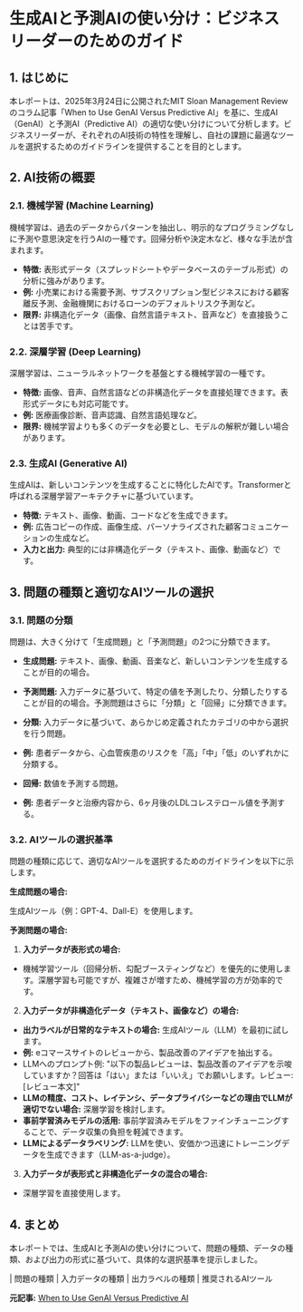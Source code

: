 # 生成AIと予測AIの使い分け：ビジネスリーダーのためのガイド

## 1. はじめに

本レポートは、2025年3月24日に公開されたMIT Sloan Management Reviewのコラム記事「When to Use GenAI Versus Predictive AI」を基に、生成AI（GenAI）と予測AI（Predictive AI）の適切な使い分けについて分析します。ビジネスリーダーが、それぞれのAI技術の特性を理解し、自社の課題に最適なツールを選択するためのガイドラインを提供することを目的とします。

## 2. AI技術の概要

### 2.1. 機械学習 (Machine Learning)

機械学習は、過去のデータからパターンを抽出し、明示的なプログラミングなしに予測や意思決定を行うAIの一種です。回帰分析や決定木など、様々な手法が含まれます。

* **特徴:** 表形式データ（スプレッドシートやデータベースのテーブル形式）の分析に強みがあります。
* **例:** 小売業における需要予測、サブスクリプション型ビジネスにおける顧客離反予測、金融機関におけるローンのデフォルトリスク予測など。
* **限界:** 非構造化データ（画像、自然言語テキスト、音声など）を直接扱うことは苦手です。

### 2.2. 深層学習 (Deep Learning)

深層学習は、ニューラルネットワークを基盤とする機械学習の一種です。

* **特徴:** 画像、音声、自然言語などの非構造化データを直接処理できます。表形式データにも対応可能です。
* **例:** 医療画像診断、音声認識、自然言語処理など。
* **限界:** 機械学習よりも多くのデータを必要とし、モデルの解釈が難しい場合があります。

### 2.3. 生成AI (Generative AI)

生成AIは、新しいコンテンツを生成することに特化したAIです。Transformerと呼ばれる深層学習アーキテクチャに基づいています。

* **特徴:** テキスト、画像、動画、コードなどを生成できます。
* **例:** 広告コピーの作成、画像生成、パーソナライズされた顧客コミュニケーションの生成など。
* **入力と出力:** 典型的には非構造化データ（テキスト、画像、動画など）です。

## 3. 問題の種類と適切なAIツールの選択

### 3.1. 問題の分類

問題は、大きく分けて「生成問題」と「予測問題」の2つに分類できます。

* **生成問題:** テキスト、画像、動画、音楽など、新しいコンテンツを生成することが目的の場合。
* **予測問題:** 入力データに基づいて、特定の値を予測したり、分類したりすることが目的の場合。予測問題はさらに「分類」と「回帰」に分類できます。

 * **分類:** 入力データに基づいて、あらかじめ定義されたカテゴリの中から選択を行う問題。
 * **例:** 患者データから、心血管疾患のリスクを「高」「中」「低」のいずれかに分類する。
 * **回帰:** 数値を予測する問題。
 * **例:** 患者データと治療内容から、6ヶ月後のLDLコレステロール値を予測する。

### 3.2. AIツールの選択基準

問題の種類に応じて、適切なAIツールを選択するためのガイドラインを以下に示します。

**生成問題の場合:**

生成AIツール（例：GPT-4、Dall-E）を使用します。

**予測問題の場合:**

1. **入力データが表形式の場合:**
 * 機械学習ツール（回帰分析、勾配ブースティングなど）を優先的に使用します。深層学習も可能ですが、複雑さが増すため、機械学習の方が効率的です。

2. **入力データが非構造化データ（テキスト、画像など）の場合:**
 * **出力ラベルが日常的なテキストの場合:** 生成AIツール（LLM）を最初に試します。
 * **例:** eコマースサイトのレビューから、製品改善のアイデアを抽出する。
 * LLMへのプロンプト例: "以下の製品レビューは、製品改善のアイデアを示唆していますか？回答は「はい」または「いいえ」でお願いします。レビュー: [レビュー本文]"
 * **LLMの精度、コスト、レイテンシ、データプライバシーなどの理由でLLMが適切でない場合:** 深層学習を検討します。
 * **事前学習済みモデルの活用:** 事前学習済みモデルをファインチューニングすることで、データ収集の負担を軽減できます。
 * **LLMによるデータラベリング:** LLMを使い、安価かつ迅速にトレーニングデータを生成できます（LLM-as-a-judge）。

3. **入力データが表形式と非構造化データの混合の場合:**
 * 深層学習を直接使用します。

## 4. まとめ

本レポートでは、生成AIと予測AIの使い分けについて、問題の種類、データの種類、および出力の形式に基づいて、具体的な選択基準を提示しました。

| 問題の種類 | 入力データの種類 | 出力ラベルの種類 | 推奨されるAIツール 

**元記事:** [
 When to Use GenAI Versus Predictive AI ](https://sloanreview.mit.edu/article/when-to-use-genai-versus-predictive-ai/)